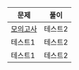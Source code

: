|문제|풀이|
|------|---|
|[모의고사](https://programmers.co.kr/learn/courses/30/lessons/42840)|테스트2|
|테스트1|테스트2|
|테스트1|테스트2|
